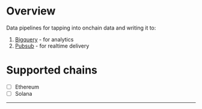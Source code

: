 
# Overview

Data pipelines for tapping into onchain data and writing it to:

1. [Bigquery][1] - for analytics
2. [Pubsub][2] - for realtime delivery

# Supported chains

-[ ] Ethereum
-[ ] Solana

---
[1]: https://cloud.google.com/bigquery/docs
[2]: https://cloud.google.com/pubsub/docs/overview
